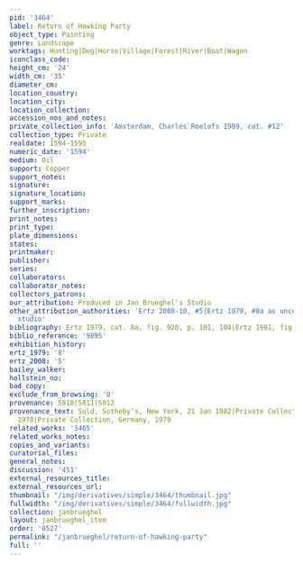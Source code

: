 ```yaml
---
pid: '3464'
label: Return of Hawking Party
object_type: Painting
genre: Landscape
worktags: Hunting|Dog|Horse|Village|Forest|River|Boat|Wagon
iconclass_code:
height_cm: '24'
width_cm: '35'
diameter_cm:
location_country:
location_city:
location_collection:
accession_nos_and_notes:
private_collection_info: 'Amsterdam, Charles Roelofs 1989, cat. #12'
collection_type: Private
realdate: 1594-1595
numeric_date: '1594'
medium: Oil
support: Copper
support_notes:
signature:
signature_location:
support_marks:
further_inscription:
print_notes:
print_type:
plate_dimensions:
states:
printmaker:
publisher:
series:
collaborators:
collaborator_notes:
collectors_patrons:
our_attribution: Produced in Jan Brueghel's Studio
other_attribution_authorities: 'Ertz 2008-10, #5|Ertz 1979, #8a as uncertain, possibly
  studio'
bibliography: Ertz 1979, cat. 8a, fig. 92b, p. 101, 104|Ertz 1981, fig. 61
biblio_reference: '9895'
exhibition_history:
ertz_1979: '8'
ertz_2008: '5'
bailey_walker:
hollstein_no:
bad_copy:
exclude_from_browsing: '0'
provenance: 5810|5811|5812
provenance_text: Sold, Sotheby's, New York, 21 Jan 1982|Private Collection, Netherlands,
  1978|Private Collection, Germany, 1979
related_works: '3465'
related_works_notes:
copies_and_variants:
curatorial_files:
general_notes:
discussion: '451'
external_resources_title:
external_resources_url:
thumbnail: "/img/derivatives/simple/3464/thumbnail.jpg"
fullwidth: "/img/derivatives/simple/3464/fullwidth.jpg"
collection: janbrueghel
layout: janbrueghel_item
order: '0527'
permalink: "/janbrueghel/return-of-hawking-party"
full: ''
---
```

